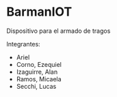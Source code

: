 # BarmanIOT

Dispositivo para el armado de tragos

Integrantes: 
  - Ariel
  - Corno, Ezequiel
  - Izaguirre, Alan
  - Ramos, Micaela
  - Secchi, Lucas
  
